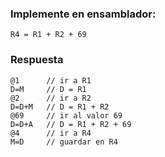 ### Implemente en ensamblador:
````
R4 = R1 + R2 + 69
````
### Respuesta
````
@1      // ir a R1
D=M     // D = R1
@2      // ir a R2
D=D+M   // D = R1 + R2
@69     // ir al valor 69
D=D+A   // D = R1 + R2 + 69
@4      // ir a R4
M=D     // guardar en R4
